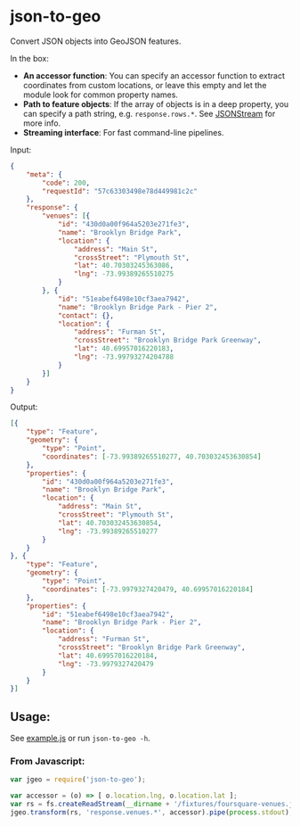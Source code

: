 # json-to-geo

Convert JSON objects into GeoJSON features.

In the box:

- **An accessor function**: You can specify an accessor function to extract coordinates from custom locations, or leave this empty and let the module look for common property names.
- **Path to feature objects**: If the array of objects is in a deep property, you can specify a path string, e.g. `response.rows.*`. See [JSONStream](https://www.npmjs.com/package/jsonstream) for more info.
- **Streaming interface**: For fast command-line pipelines.

Input:

```json
{
	"meta": {
		"code": 200,
		"requestId": "57c63303498e78d449981c2c"
	},
	"response": {
		"venues": [{
			"id": "430d0a00f964a5203e271fe3",
			"name": "Brooklyn Bridge Park",
			"location": {
				"address": "Main St",
				"crossStreet": "Plymouth St",
				"lat": 40.70303245363086,
				"lng": -73.99389265510275
			}
		}, {
			"id": "51eabef6498e10cf3aea7942",
			"name": "Brooklyn Bridge Park - Pier 2",
			"contact": {},
			"location": {
				"address": "Furman St",
				"crossStreet": "Brooklyn Bridge Park Greenway",
				"lat": 40.69957016220183,
				"lng": -73.99793274204788
			}
		}]
	}
}
```

Output:

```json
[{
	"type": "Feature",
	"geometry": {
		"type": "Point",
		"coordinates": [-73.99389265510277, 40.703032453630854]
	},
	"properties": {
		"id": "430d0a00f964a5203e271fe3",
		"name": "Brooklyn Bridge Park",
		"location": {
			"address": "Main St",
			"crossStreet": "Plymouth St",
			"lat": 40.703032453630854,
			"lng": -73.99389265510277
		}
	}
}, {
	"type": "Feature",
	"geometry": {
		"type": "Point",
		"coordinates": [-73.9979327420479, 40.69957016220184]
	},
	"properties": {
		"id": "51eabef6498e10cf3aea7942",
		"name": "Brooklyn Bridge Park - Pier 2",
		"location": {
			"address": "Furman St",
			"crossStreet": "Brooklyn Bridge Park Greenway",
			"lat": 40.69957016220184,
			"lng": -73.9979327420479
		}
	}
}]
```

## Usage:

See [example.js](https://github.com/rodowi/json-to-geo/blob/master/example.js) or run `json-to-geo -h`.

### From Javascript:

```js
var jgeo = require('json-to-geo');

var accessor = (o) => [ o.location.lng, o.location.lat ];
var rs = fs.createReadStream(__dirname + '/fixtures/foursquare-venues.json');
jgeo.transform(rs, 'response.venues.*', accessor).pipe(process.stdout);
```
